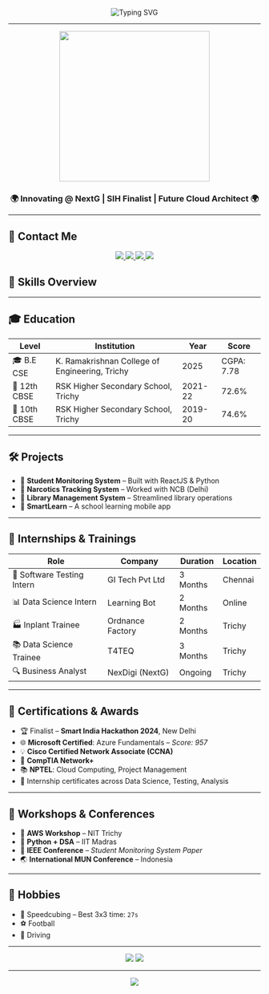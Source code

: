 <!-- CENTERED BIG BANNER -->
<p align="center">
  <img src="https://readme-typing-svg.demolab.com?font=Fira+Code&weight=800&size=35&pause=1000&color=F700FF&center=true&vCenter=true&multiline=true&width=1000&lines=MITHUN+K.;Computer+Science+Engineer+from+Trichy;NextG+Intern+%7C+ReactJS+%7C+Python+%7C+Java;Software+Testing+%7C+Cloud+Tech+%7C+Business+Analysis;Welcome+to+My+Aborigineum+Project!" alt="Typing SVG" />
</p>

---

<div align="center">
  <img src="https://raw.githubusercontent.com/akshitagupta15june/akshitagupta15june/main/system-animated.gif" width="300px" />
  <br/>
  <h3>🌍 <strong>Innovating @ NextG | SIH Finalist | Future Cloud Architect</strong> 🌍</h3>
</div>

---

## 📇 Contact Me

<p align="center">
  <a href="tel:+917418281816">
    <img src="https://img.shields.io/badge/Phone-+91%2074182%2081816-darkgreen?style=for-the-badge&logo=whatsapp&logoColor=white" />
  </a>
  <a href="mailto:kmithun2005@gmail.com">
    <img src="https://img.shields.io/badge/Email-kmithun2005@gmail.com-critical?style=for-the-badge&logo=gmail&logoColor=white" />
  </a>
  <a href="https://linkedin.com/in/mithun" target="_blank">
    <img src="https://img.shields.io/badge/LinkedIn-View_Profile-blue?style=for-the-badge&logo=linkedin" />
  </a>
  <img src="https://img.shields.io/badge/Location-Trichy,%20Tamil%20Nadu,%20India-orange?style=for-the-badge&logo=googlemaps" />
</p>


## 🚀 Skills Overview


---

## 🎓 Education

| Level         | Institution                                       | Year     | Score       |
|---------------|---------------------------------------------------|----------|-------------|
| 🎓 B.E CSE     | K. Ramakrishnan College of Engineering, Trichy   | 2025     | CGPA: 7.78  |
| 📘 12th CBSE   | RSK Higher Secondary School, Trichy              | 2021-22  | 72.6%       |
| 📗 10th CBSE   | RSK Higher Secondary School, Trichy              | 2019-20  | 74.6%       |

---

## 🛠️ Projects

- 🔹 **Student Monitoring System** – Built with ReactJS & Python  
- 🔹 **Narcotics Tracking System** – Worked with NCB (Delhi)  
- 🔹 **Library Management System** – Streamlined library operations  
- 🔹 **SmartLearn** – A school learning mobile app  

---

## 💼 Internships & Trainings

| Role                     | Company                  | Duration     | Location |
|--------------------------|--------------------------|--------------|----------|
| 🧪 Software Testing Intern | GI Tech Pvt Ltd           | 3 Months     | Chennai  |
| 📊 Data Science Intern     | Learning Bot              | 2 Months     | Online   |
| 🏭 Inplant Trainee         | Ordnance Factory          | 2 Months     | Trichy   |
| 📚 Data Science Trainee    | T4TEQ                     | 3 Months     | Trichy   |
| 🔍 Business Analyst        | NexDigi (NextG)           | Ongoing      | Trichy   |

---

## 📜 Certifications & Awards

- 🏆 Finalist – **Smart India Hackathon 2024**, New Delhi  
- 🌐 **Microsoft Certified**: Azure Fundamentals – *Score: 957*  
- 💡 **Cisco Certified Network Associate (CCNA)**  
- 🧩 **CompTIA Network+**  
- 📚 **NPTEL**: Cloud Computing, Project Management  
- 🧾 Internship certificates across Data Science, Testing, Analysis  

---

## 📢 Workshops & Conferences

- 🔹 **AWS Workshop** – NIT Trichy  
- 🔹 **Python + DSA** – IIT Madras  
- 🔹 **IEEE Conference** – *Student Monitoring System Paper*  
- 🌏 **International MUN Conference** – Indonesia  

---

## 🌟 Hobbies

- 🎯 Speedcubing – Best 3x3 time: `27s`  
- ⚽ Football  
- 🚗 Driving  

---

<div align="center">
  <img src="https://img.shields.io/badge/NextG-Innovation-blueviolet?style=for-the-badge&logo=github" />
  <img src="https://img.shields.io/badge/MITHUN'S%20ABORIGINEUM-Futuristic%20Resume-critical?style=for-the-badge&logo=vercel&logoColor=white" />
</div>

---

<p align="center">
  <img src="https://capsule-render.vercel.app/api?type=wave&height=200&text=Thanks+for+Visiting!&fontAlign=50&fontAlignY=40&color=gradient&desc=Let%27s+Connect+and+Innovate+Together!&descAlign=50&descAlignY=70" />
</p>

